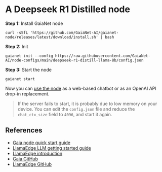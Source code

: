 # A Deepseek R1 Distilled node

**Step 1:** Install GaiaNet node

```
curl -sSfL 'https://github.com/GaiaNet-AI/gaianet-node/releases/latest/download/install.sh' | bash
```

**Step 2:** Init

```
gaianet init --config https://raw.githubusercontent.com/GaiaNet-AI/node-configs/main/deepseek-r1-distill-llama-8b/config.json
```

**Step 3:** Start the node

```
gaianet start
```

Now you can [use the node](https://docs.gaianet.ai/getting-started/mynode) as a web-based chatbot or as an OpenAI API drop-in replacement.

> If the server fails to start, it is probably due to low memory on your device. You can edit the `config.json` file and reduce the `chat_ctx_size` field to `4096`, and start it again.

## References

* [Gaia node quick start guide](https://docs.gaianet.ai/getting-started/quick-start)
* [LlamaEdge LLM getting started guide](https://llamaedge.com/docs/user-guide/llm/full-openai)
* [LlamaEdge introduction](https://llamaedge.com/docs/user-guide/)
* [Gaia GitHub](https://github.com/GaiaNet-AI/gaianet-node)
* [LlamaEdge GitHub](https://github.com/LlamaEdge/LlamaEdge)
